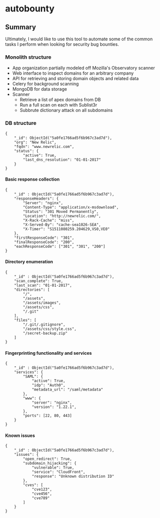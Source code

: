 # autobounty

## Summary

Ultimately, I would like to use this tool to automate some of the common tasks
I perform when looking for security bug bounties.

### Monolith structure

- App organization partially modeled off Mozilla's Observatory scanner
- Web interface to inspect domains for an arbitrary company
- API for retrieving and storing domain objects and related data
- Celery for background scanning
- MongoDB for data storage
- Scanner
    - Retrieve a list of apex domains from DB
    - Run a full scan on each with Sublist3r
    - Subbrute dictionary attack on all subdomains

### DB structure

```
{
	"_id": ObjectId("5a0fe1766ad5f6b967c3ad7d"),
	"org": "New Relic",
	"fqdn": "www.newrelic.com",
	"status": {
		"active": True,
		"last_dns_resolution": "01-01-2017"
	}
}
```

#### Basic response collection

```
{
	"_id" : ObjectId("5a0fe1766ad5f6b967c3ad7d"),
	"responseHeaders": {
		"Server": "nginx",
		"Content-Type": "application/x-msdownload",
		"Status": "301 Moved Permanently",
		"Location": "http://newrelic.com/",
		"X-Rack-Cache": "miss",
		"X-Served-By": "cache-sea1026-SEA",
		"X-Timer": "S1511080259.204629,VS0,VE0"
	},
	"firstResponseCode": "301",
	"finalResponseCode": "200",
	"eachResponseCode": ["301", "301", "200"]
}
```

#### Directory enumeration

```
{
	"_id" : ObjectId("5a0fe1766ad5f6b967c3ad7d"),
	"scan_complete": True,
	"last_scan": "01-01-2017",
	"directories": [
		"/",
		"/assets",
		"/assets/images",
		"/assets/css",
		"/.git"
	],
	"files": [
		"/.git/.gitignore",
		"/assets/css/style.css",
		"/secret-backup.zip"
	]
}
```

#### Fingerprinting functionality and services

```
{
	"_id" : ObjectId("5a0fe1766ad5f6b967c3ad7d"),
	"services": {
		"SAML": {
			"active": True,
			"idp": "Auth0",
			"metadata_url": "/saml/metadata"
		},
		"www": {
			"server": "nginx",
			"version": "1.22.1",
		},
		"ports": [22, 80, 443]
	}
}
```

#### Known issues

```
{
	"_id" : ObjectId("5a0fe1766ad5f6b967c3ad7d"),
	"issues": {
		"open_redirect": True,
		"subdomain_hijacking": {
			"vulnerable": True,
			"service": "CloudFront",
			"response": "Unknown distribution ID"
		},
		"cves": [
			"cve123",
			"cve456",
			"cve789"
		]
	}
}
```
